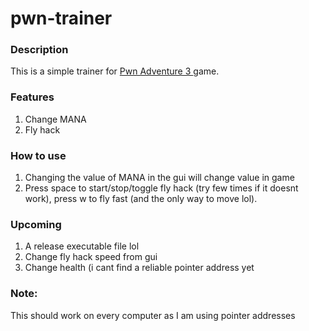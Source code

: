 # pwn-trainer


<h3> Description </h3>
<p> This is a simple trainer for <a href="http://www.pwnadventure.com/">Pwn Adventure 3 </a>game. </p>


<h3> Features </h3>
<ol>
<li>Change MANA</li>
<li>Fly hack</li>
</ol>

<h3> How to use </h3>
<ol>
<li>Changing the value of MANA in the gui will change value in game</li>
<li>Press space to start/stop/toggle fly hack (try few times if it doesnt work), press w to fly fast (and the only way to move lol). </li>
</ol>

<h3>Upcoming</h3>
<ol>
<li> A release executable file lol </li>
<li> Change fly hack speed from gui</li>
<li> Change health (i cant find a reliable pointer address yet </li>
</ol>

<h3> Note: </h3>
<p> This should work on every computer as I am using pointer addresses </p>
